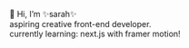 👋 Hi, I’m ✨sarah✨\
aspiring creative front-end developer.\
currently learning: next.js with framer motion!
